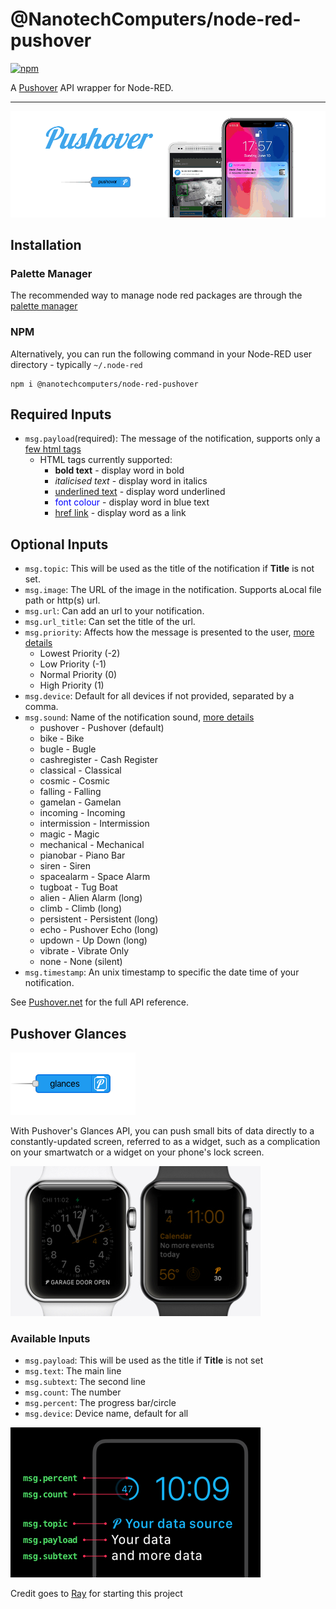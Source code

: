 @NanotechComputers/node-red-pushover
======================
[![npm](https://img.shields.io/npm/v/@nanotechcomputers/node-red-pushover?style=flat-square)](https://www.npmjs.com/package/@nanotechcomputers/node-red-pushover)

A [Pushover](https://www.pushover.net/) API wrapper for Node-RED.
____

![](banner.gif)


## Installation
### Palette Manager
The recommended way to manage node red packages are through the [palette manager](https://nodered.org/docs/user-guide/editor/palette/manager) 
### NPM
Alternatively, you can run the following command in your Node-RED user directory - typically `~/.node-red`

```
npm i @nanotechcomputers/node-red-pushover
```

## Required Inputs
- `msg.payload`(required): The message of the notification, supports only a [few html tags](https://pushover.net/api#html)
  - HTML tags currently supported:
    - <b>bold text</b> - display word in bold
    - <i>italicised text</i> - display word in italics
    - <u>underlined text</u> - display word underlined
    - <font color="#0000ff">font colour</font> - display word in blue text
    - <a href="http://example.com/">href link</a> - display word as a link

## Optional Inputs
- `msg.topic`: This will be used as the title of the notification if **Title** is not set.
- `msg.image`: The URL of the image in the notification. Supports aLocal file path or http(s) url.
- `msg.url`: Can add an url to your notification.
- `msg.url_title`: Can set the title of the url.
- `msg.priority`: Affects how the message is presented to the user, [more details](https://pushover.net/api#priority)
  - Lowest Priority (-2)
  - Low Priority (-1)
  - Normal Priority (0)
  - High Priority (1)
- `msg.device`: Default for all devices if not provided, separated by a comma.
- `msg.sound`: Name of the notification sound, [more details](https://pushover.net/api#sounds)
  - pushover - Pushover (default)   
  - bike - Bike   
  - bugle - Bugle   
  - cashregister - Cash Register   
  - classical - Classical   
  - cosmic - Cosmic   
  - falling - Falling   
  - gamelan - Gamelan   
  - incoming - Incoming   
  - intermission - Intermission   
  - magic - Magic   
  - mechanical - Mechanical   
  - pianobar - Piano Bar   
  - siren - Siren   
  - spacealarm - Space Alarm   
  - tugboat - Tug Boat   
  - alien - Alien Alarm (long)   
  - climb - Climb (long)   
  - persistent - Persistent (long)   
  - echo - Pushover Echo (long)   
  - updown - Up Down (long)   
  - vibrate - Vibrate Only
  - none - None (silent) 
- `msg.timestamp`: An unix timestamp to specific the date time of your notification.

See <a href="https://pushover.net/api" target="_new">Pushover.net</a> for the full API reference.

## Pushover Glances

![](glances-node.png)

With Pushover's Glances API, you can push small bits of data directly to a constantly-updated screen, referred to as a widget, such as a complication on your smartwatch or a widget on your phone's lock screen.

![](icons/help-pushover-glances-preview.jpg)

### Available Inputs
- `msg.payload`: This will be used as the title if **Title** is not set
- `msg.text`: The main line
- `msg.subtext`: The second line
- `msg.count`: The number
- `msg.percent`: The progress bar/circle
- `msg.device`: Device name, default for all

![](icons/help-pushover-glances-props.png)

Credit goes to [Ray](https://github.com/RayPS/node-red-contrib-pushover) for starting this project
